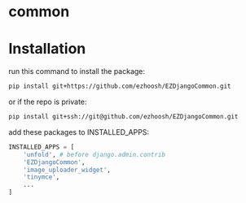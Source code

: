 # common

# Installation

run this command to install the package:

``` bash
pip install git+https://github.com/ezhoosh/EZDjangoCommon.git
```

or if the repo is private:

``` bash
pip install git+ssh://git@github.com/ezhoosh/EZDjangoCommon.git
```

add these packages to INSTALLED_APPS:

``` python
INSTALLED_APPS = [
    'unfold', # before django.admin.contrib
    'EZDjangoCommon',
    'image_uploader_widget',
    'tinymce',
    ...
]
```
